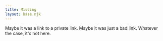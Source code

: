 ```yaml
---
title: Missing
layout: base.njk
---
```


Maybe it was a link to a private link. Maybe it was just a bad link. Whatever the case, it's not here.